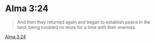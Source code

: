 # Alma 3:24

> And then they returned again and began to establish peace in the land, being troubled no more for a time with their enemies.

[Alma 3:24](https://www.churchofjesuschrist.org/study/scriptures/bofm/alma/3?lang=eng&id=p24#p24)


